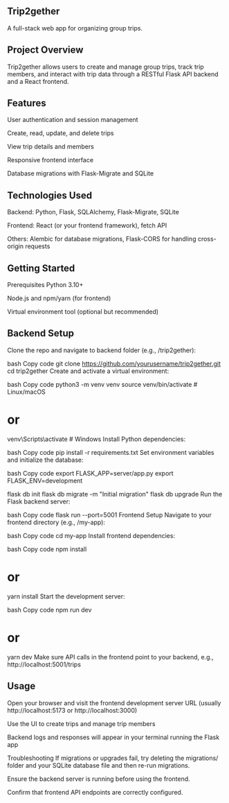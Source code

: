 ## Trip2gether
A full-stack web app for organizing group trips.

## Project Overview
Trip2gether allows users to create and manage group trips, track trip members, and interact with trip data through a RESTful Flask API backend and a React frontend.

## Features
User authentication and session management

Create, read, update, and delete trips

View trip details and members

Responsive frontend interface

Database migrations with Flask-Migrate and SQLite

## Technologies Used
Backend: Python, Flask, SQLAlchemy, Flask-Migrate, SQLite

Frontend: React (or your frontend framework), fetch API

Others: Alembic for database migrations, Flask-CORS for handling cross-origin requests

## Getting Started
Prerequisites
Python 3.10+

Node.js and npm/yarn (for frontend)

Virtual environment tool (optional but recommended)

## Backend Setup
Clone the repo and navigate to backend folder (e.g., /trip2gether):

bash
Copy code
git clone https://github.com/yourusername/trip2gether.git
cd trip2gether
Create and activate a virtual environment:

bash
Copy code
python3 -m venv venv
source venv/bin/activate  # Linux/macOS
# or
venv\Scripts\activate  # Windows
Install Python dependencies:

bash
Copy code
pip install -r requirements.txt
Set environment variables and initialize the database:

bash
Copy code
export FLASK_APP=server/app.py
export FLASK_ENV=development

flask db init
flask db migrate -m "Initial migration"
flask db upgrade
Run the Flask backend server:

bash
Copy code
flask run --port=5001
Frontend Setup
Navigate to your frontend directory (e.g., /my-app):

bash
Copy code
cd my-app
Install frontend dependencies:

bash
Copy code
npm install
# or
yarn install
Start the development server:

bash
Copy code
npm run dev
# or
yarn dev
Make sure API calls in the frontend point to your backend, e.g., http://localhost:5001/trips

## Usage
Open your browser and visit the frontend development server URL (usually http://localhost:5173 or http://localhost:3000)

Use the UI to create trips and manage trip members

Backend logs and responses will appear in your terminal running the Flask app

Troubleshooting
If migrations or upgrades fail, try deleting the migrations/ folder and your SQLite database file and then re-run migrations.

Ensure the backend server is running before using the frontend.

Confirm that frontend API endpoints are correctly configured.

